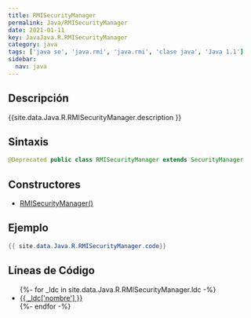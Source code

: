 ```yaml
---
title: RMISecurityManager
permalink: Java/RMISecurityManager
date: 2021-01-11
key: JavaJava.R.RMISecurityManager
category: java
tags: ['java se', 'java.rmi', 'java.rmi', 'clase java', 'Java 1.1']
sidebar: 
  nav: java
---
```


## Descripción
{{site.data.Java.R.RMISecurityManager.description }}

## Sintaxis
~~~java
@Deprecated public class RMISecurityManager extends SecurityManager
~~~

## Constructores
* [RMISecurityManager()](/Java/RMISecurityManager/RMISecurityManager/)

## Ejemplo
~~~java
{{ site.data.Java.R.RMISecurityManager.code}}
~~~

## Líneas de Código
<ul>
{%- for _ldc in site.data.Java.R.RMISecurityManager.ldc -%}
   <li>
       <a href="{{_ldc['url'] }}">{{ _ldc['nombre'] }}</a>
   </li>
{%- endfor -%}
</ul>
